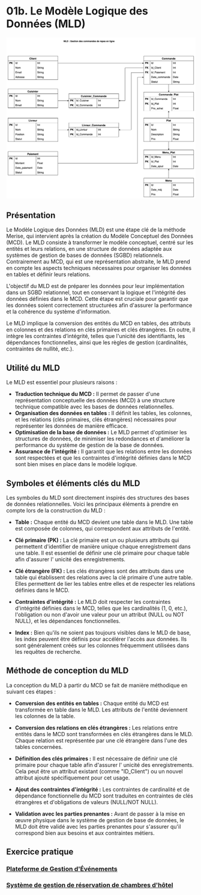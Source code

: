 # 01b. Le Modèle Logique des Données (MLD)

![03-example.png](../images/03-example.png)

## Présentation

Le Modèle Logique des Données (MLD) est une étape clé de la méthode Merise, qui intervient après la création du Modèle
Conceptuel des Données (MCD). Le MLD consiste à transformer le modèle conceptuel, centré sur les entités et leurs
relations, en une structure de données adaptée aux systèmes de gestion de bases de données (SGBD) relationnels.
Contrairement au MCD, qui est une représentation abstraite, le MLD prend en compte les aspects techniques nécessaires
pour organiser les données en tables et définir leurs relations.

L'objectif du MLD est de préparer les données pour leur implémentation dans un SGBD relationnel, tout en conservant la
logique et l'intégrité des données définies dans le MCD. Cette étape est cruciale pour garantir que les données soient
correctement structurées afin d'assurer la performance et la cohérence du système d'information.

Le MLD implique la conversion des entités du MCD en tables, des attributs en colonnes et des relations en clés primaires
et clés étrangères. En outre, il intègre les contraintes d’intégrité, telles que l'unicité des identifiants, les
dépendances fonctionnelles, ainsi que les règles de gestion (cardinalités, contraintes de nullité, etc.).

## Utilité du MLD

Le MLD est essentiel pour plusieurs raisons :

- **Traduction technique du MCD :** Il permet de passer d'une représentation conceptuelle des données (MCD) à une
  structure technique compatible avec les bases de données relationnelles.
- **Organisation des données en tables :** Il définit les tables, les colonnes, et les relations (clés primaires, clés
  étrangères) nécessaires pour représenter les données de manière efficace.
- **Optimisation de la base de données :** Le MLD permet d'optimiser les structures de données, de minimiser les
  redondances et d'améliorer la performance du système de gestion de la base de données.
- **Assurance de l'intégrité :** Il garantit que les relations entre les données sont respectées et que les contraintes
  d'intégrité définies dans le MCD sont bien mises en place dans le modèle logique.

## Symboles et éléments clés du MLD

Les symboles du MLD sont directement inspirés des structures des bases de données relationnelles. Voici les principaux
éléments à prendre en compte lors de la construction du MLD :

- **Table :** Chaque entité du MCD devient une table dans le MLD. Une table est composée de colonnes, qui correspondent
  aux attributs de l'entité.

- **Clé primaire (PK) :** La clé primaire est un ou plusieurs attributs qui permettent d'identifier de manière unique
  chaque enregistrement dans une table. Il est essentiel de définir une clé primaire pour chaque table afin d'assurer l'
  unicité des enregistrements.

- **Clé étrangère (FK) :** Les clés étrangères sont des attributs dans une table qui établissent des relations avec la
  clé primaire d'une autre table. Elles permettent de lier les tables entre elles et de respecter les relations définies
  dans le MCD.

- **Contraintes d'intégrité :** Le MLD doit respecter les contraintes d'intégrité définies dans le MCD, telles que les
  cardinalités (1, 0, etc.), l'obligation ou non d'avoir une valeur pour un attribut (NULL ou NOT NULL), et les
  dépendances fonctionnelles.

- **Index :** Bien qu'ils ne soient pas toujours visibles dans le MLD de base, les index peuvent être définis pour
  accélérer l'accès aux données. Ils sont généralement créés sur les colonnes fréquemment utilisées dans les requêtes de
  recherche.

## Méthode de conception du MLD

La conception du MLD à partir du MCD se fait de manière méthodique en suivant ces étapes :

- **Conversion des entités en tables :** Chaque entité du MCD est transformée en table dans le MLD. Les attributs de
  l'entité deviennent les colonnes de la table.

- **Conversion des relations en clés étrangères :** Les relations entre entités dans le MCD sont transformées en clés
  étrangères dans le MLD. Chaque relation est représentée par une clé étrangère dans l'une des tables concernées.

- **Définition des clés primaires :** Il est nécessaire de définir une clé primaire pour chaque table afin d'assurer l'
  unicité des enregistrements. Cela peut être un attribut existant (comme "ID_Client") ou un nouvel attribut ajouté
  spécifiquement pour cet usage.

- **Ajout des contraintes d'intégrité :** Les contraintes de cardinalité et de dépendance fonctionnelle du MCD sont
  traduites en contraintes de clés étrangères et d'obligations de valeurs (NULL/NOT NULL).

- **Validation avec les parties prenantes :** Avant de passer à la mise en œuvre physique dans le système de gestion de
  base de données, le MLD doit être validé avec les parties prenantes pour s'assurer qu'il correspond bien aux besoins
  et aux contraintes métiers.

## Exercice pratique

### [Plateforme de Gestion d'Événements](../Exercices/%C3%89nonc%C3%A9/03%20-%20Mod%C3%A8le%20Logique%20des%20Donn%C3%A9es%20-%20Exercice%201.md)

### [Système de gestion de réservation de chambres d'hôtel](../Exercices/%C3%89nonc%C3%A9/03%20-%20Mod%C3%A8le%20Logique%20des%20Donn%C3%A9es%20-%20Exercice%202.md)
